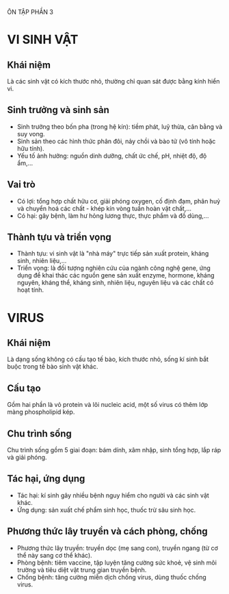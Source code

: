 ÔN TẬP PHẦN 3

# VI SINH VẬT

## Khái niệm
Là các sinh vật có kích thước nhỏ, thường chỉ quan sát được bằng kính hiển vi.

## Sinh trưởng và sinh sản
- Sinh trưởng theo bốn pha (trong hệ kín): tiềm phát, luỹ thừa, cân bằng và suy vong.
- Sinh sản theo các hình thức phân đôi, nảy chồi và bào tử (vô tính hoặc hữu tính).
- Yếu tố ảnh hưởng: nguồn dinh dưỡng, chất ức chế, pH, nhiệt độ, độ ẩm,...

## Vai trò
- Có lợi: tổng hợp chất hữu cơ, giải phóng oxygen, cố định đạm, phân huỷ và chuyển hoá các chất - khép kín vòng tuần hoàn vật chất,...
- Có hại: gây bệnh, làm hư hỏng lương thực, thực phẩm và đồ dùng,...

## Thành tựu và triển vọng
- Thành tựu: vi sinh vật là "nhà máy" trực tiếp sản xuất protein, kháng sinh, nhiên liệu,...
- Triển vọng: là đối tượng nghiên cứu của ngành công nghệ gene, ứng dụng để khai thác các nguồn gene sản xuất enzyme, hormone, kháng nguyên, kháng thể, kháng sinh, nhiên liệu, nguyên liệu và các chất có hoạt tính.

# VIRUS

## Khái niệm
Là dạng sống không có cấu tạo tế bào, kích thước nhỏ, sống kí sinh bắt buộc trong tế bào sinh vật khác.

## Cấu tạo
Gồm hai phần là vỏ protein và lõi nucleic acid, một số virus có thêm lớp màng phospholipid kép.

## Chu trình sống
Chu trình sống gồm 5 giai đoạn: bám dính, xâm nhập, sinh tổng hợp, lắp ráp và giải phóng.

## Tác hại, ứng dụng
- Tác hại: kí sinh gây nhiều bệnh nguy hiểm cho người và các sinh vật khác.
- Ứng dụng: sản xuất chế phẩm sinh học, thuốc trừ sâu sinh học.

## Phương thức lây truyền và cách phòng, chống
- Phương thức lây truyền: truyền dọc (mẹ sang con), truyền ngang (từ cơ thể này sang cơ thể khác).
- Phòng bệnh: tiêm vaccine, tập luyện tăng cường sức khoẻ, vệ sinh môi trường và tiêu diệt vật trung gian truyền bệnh.
- Chống bệnh: tăng cường miễn dịch chống virus, dùng thuốc chống virus.